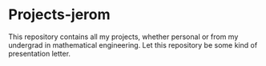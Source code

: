 # Projects-jerom
This repository contains all my projects, whether personal or from my undergrad in mathematical engineering. Let this repository be some kind of presentation letter. 
